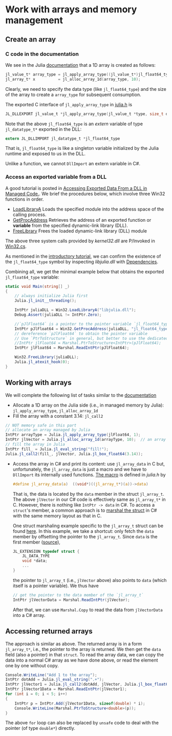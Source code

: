 ﻿# Work with arrays and memory management

## Create an array
### C code in the documentation
We see in the Julia [documentation](https://docs.julialang.org/en/v1/manual/embedding/#Working-with-Arrays) that a 1D array is created as follows:
```c
jl_value_t* array_type = jl_apply_array_type((jl_value_t*)jl_float64_type, 1);
jl_array_t* x          = jl_alloc_array_1d(array_type, 10);
```
Clearly, we need to specify the data type (like `jl_float64_type`) and the size of the array to create a `array_type` for subsequent consumption.

The exported C interface of `jl_apply_array_type` in [julia.h](https://github1s.com/JuliaLang/julia/blob/HEAD/src/julia.h#L1532) is 
```c
JL_DLLEXPORT jl_value_t *jl_apply_array_type(jl_value_t *type, size_t dim);
```

Note that the above `jl_float64_type` is an *extern* variable of type `jl_datatype_t*` exported in the DLL:
```c
extern JL_DLLIMPORT jl_datatype_t *jl_float64_type 
```
That is, `jl_float64_type` is like a singleton variable initialized by the Julia runtime and exposed to us in the DLL. 

Unlike a function, we cannot `DllImport` an extern variable in C#. 

### Access an exported variable from a DLL

A good tutorial is posted in [Accessing Exported Data From a DLL in Managed Code.](https://limbioliong.wordpress.com/2011/11/11/accessing-exported-data-from-a-dll-in-managed-code/). We brief the procedures below, which involve three Win32 functions in order.

- [LoadLibraryA](https://docs.microsoft.com/en-us/windows/win32/api/libloaderapi/nf-libloaderapi-loadlibrarya)
  Loads the specified module into the address space of the calling process.
- [GetProcAddress](https://docs.microsoft.com/en-us/windows/win32/api/libloaderapi/nf-libloaderapi-getprocaddress) Retrieves the address of an exported function or **variable** from the specified dynamic-link library (DLL).
- [FreeLibrary](https://docs.microsoft.com/en-us/windows/win32/api/libloaderapi/nf-libloaderapi-freelibrary) Frees the loaded dynamic-link library (DLL) module

The above three system calls provided by *kernel32.dll* are P/Invoked in [Win32.cs](./Win32.cs).

As mentioned in the [introductory tutorial](../EJStarter), we can confirm the existence of the `jl_float64_type` symbol by inspecting *libjulia.dll* with [Dependencies](https://github.com/lucasg/Dependencies). 

Combining all, we get the minimal example below that obtains the exported `jl_float64_type` variable:
```csharp
static void Main(string[] _)
{
    // always initialize Julia first
    Julia.jl_init__threading();

    IntPtr juliaDLL = Win32.LoadLibraryA("libjulia.dll");
    Debug.Assert(juliaDLL != IntPtr.Zero);

    //`pJlFloat64` is a pointer to the pointer variable `jl_float64_type`
    IntPtr pJlFloat64 = Win32.GetProcAddress(juliaDLL, "jl_float64_type");
    // dereference `pJlFloat64` to obtain the pointer variable
    // Use `PtrToStructure` in general, but better to use the dedicated `ReadIntPtr`
    //IntPtr jlFloat64 = Marshal.PtrToStructure<IntPtr>(pJlFloat64);
    IntPtr jlFloat64 = Marshal.ReadIntPtr(pJlFloat64);

    Win32.FreeLibrary(juliaDLL);
    Julia.jl_atexit_hook(0);
}
```

## Working with arrays
We will complete the following list of tasks similar to the [documentation](https://docs.julialang.org/en/v1/manual/embedding/#Working-with-Arrays)
- Allocate a 1D array on the Julia side (i.e., in managed memory by Julia): `jl_apply_array_type`, `jl_alloc_array_1d`
- Fill the array with a constant 3.14: `jl_call2`

```csharp
// NOT memory safe in this part
// allocate an array managed by Julia
IntPtr arrayType = Julia.jl_apply_array_type(jlFloat64, 1);
IntPtr jlVector = Julia.jl_alloc_array_1d(arrayType, 10);  // an array of length 10
// fill the array in Julia
IntPtr fill_ = Julia.jl_eval_string("fill!");
Julia.jl_call2(fill_, jlVector, Julia.jl_box_float64(3.14));
```
- Access the array in C# and print its content: use `jl_array_data` in C but, unfortunately, the `jl_array_data` is just a macro and we have to `DllImport` its internally used functions. [The macro](https://github1s.com/JuliaLang/julia/blob/HEAD/src/julia.h#L944) is defined in *julia.h* by
    ```c
    #define jl_array_data(a)  ((void*)((jl_array_t*)(a))->data)
    ```
    That is, the data is located by the `data` member in the struct `jl_array_t`. The above `jlVector` in our C# code is effectively same as `jl_array_t*` in C. However,  there is nothing like `IntPtr -> data` in C#. To access a `struct`'s member, a common approach is to [marshal the struct](https://docs.microsoft.com/en-us/dotnet/framework/interop/marshaling-classes-structures-and-unions) in C# with the same memory layout as that in C. 
    
    One struct marshaling example specific to the `jl_array_t` struct can be found [here](https://github.com/WangyuHello/JuliaSharp/blob/71c88aa4ce86f6322abfefb649c0756aa475dabb/JuliaSharp/JuliaArray.cs#L141). In this example, we take a shortcut: only fetch the `data` member by offsetting the pointer to the `jl_array_t`. Since `data` is the first member ([source](https://github1s.com/JuliaLang/julia/blob/HEAD/src/julia.h#L196)), 
    ```c
    JL_EXTENSION typedef struct {
        JL_DATA_TYPE
        void *data;
        ...
    }
    ```
    the pointer to `jl_array_t` (i.e., `jlVector` above) also points to `data` (which itself is a pointer variable). We thus have
    ```csharp
    // get the pointer to the data member of the `jl_array_t`
    IntPtr jlVectorData = Marshal.ReadIntPtr(jlVector);
    ```
    After that, we can use `Marshal.Copy` to read the data from `jlVectorData` into a C# array.


## Accessing returned arrays
The approach is similar as above. The returned array is in a form `jl_array_t*`, i.e., the pointer to the array is returned. We then get the `data` field (also a pointer) in that `struct`. To read the array data, we can copy the data into a normal C# array as we have done above, or read the element one by one without copy.

```csharp
Console.WriteLine("Add 1 to the array");
IntPtr dotAdd = Julia.jl_eval_string(".+");
IntPtr jlVector1 = Julia.jl_call2(dotAdd, jlVector, Julia.jl_box_float64(1.0)); // return an array
IntPtr jlVector1Data = Marshal.ReadIntPtr(jlVector1);
for (int i = 0; i < 5; i++)
{
    IntPtr p = IntPtr.Add(jlVector1Data, sizeof(double) * i);
    Console.WriteLine(Marshal.PtrToStructure<double>(p));
}
```
The above `for` loop can also be replaced by `unsafe` code to deal with the pointer (of type `double*`) directly.


    
    
    
    



